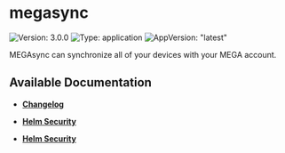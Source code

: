 # megasync

![Version: 3.0.0](https://img.shields.io/badge/Version-3.0.0-informational?style=flat-square) ![Type: application](https://img.shields.io/badge/Type-application-informational?style=flat-square) ![AppVersion: "latest"](https://img.shields.io/badge/AppVersion-"latest"-informational?style=flat-square)

MEGAsync can synchronize all of your devices with your MEGA account.

## Available Documentation

- [**Changelog**](CHANGELOG)

- [**Helm Security**](container-security)

- [**Helm Security**](helm-security)

